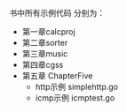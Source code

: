 书中所有示例代码
分别为：
* 第一章calcproj
* 第二章sorter
* 第三章music
* 第四章cgss
* 第五章 ChapterFive
	* http示例 simplehttp.go
	* icmp示例 icmptest.go
